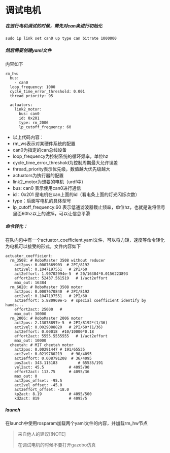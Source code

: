 # 调试电机

##### 在进行电机调试的时候，需先对can条进行初始化

```
sudo ip link set can0 up type can bitrate 1000000
```

##### 然后需要创建yaml文件

内容如下

```
rm_hw:
  bus:
    - can0
  loop_frequency: 1000
  cycle_time_error_threshold: 0.001
  thread_priority: 95

  actuators:
    link2_motor:
      bus: can0
      id: 0x201
      type: rm_2006
      lp_cutoff_frequency: 60
```

- 以上代码内容：
- rm_ws表示对某硬件系统的配置
- can0为指定的can总线设备
- loop_frequency为控制系统的循环频率，单位hz
- cycle_time_error_threshold为控制周期最大允许误差
- thread_priority表示优先级，数值越大优先级越大
- actuators为执行器的配置
- link2_motor为想要的电机（urdf中）
- bus: can0 表示使用can0进行通信
- id：0x201 是电机在can上面的id（看电条上面的灯光闪烁次数）
- type：后面写电机的具体型号
- lp_cutoff_frequency:60 表示低通滤波器截止频率，单位hz，也就是说将信号里面60hz以上的滤掉，可以让信息平滑

##### 命令转化：

在队内包中有一个actuator_coefficient.yaml文件，可以将力矩，速度等命令转化为电机可以接受的形式，文件内容如下

```
actuator_coefficient:
  rm_3508: # RoboMaster 3508 without reducer
    act2pos: 0.0007669903  # 2PI/8192
    act2vel: 0.1047197551   # 2PI/60
    act2effort: 1.90702994e-5  # 20/16384*0.0156223893
    effort2act: 52437.561519   # 1/act2effort
    max_out: 16384
  rm_6020: # RoboMaster 3508 motor
    act2pos: 0.0007670840  # 2PI/8192
    act2vel: 0.1047197551   # 2PI/60
    act2effort: 5.880969e-5  # special coefficient identify by hands...
    effort2act: 25000   #
    max_out: 30000
  rm_2006: # RoboMaster 2006 motor
    act2pos: 2.13078897e-5  # 2PI/8192*(1/36)
    act2vel: 0.0029088820   # 2PI/60*(1/36)
    act2effort: 0.00018  #10/10000*0.18
    effort2act: 5555.5555555   # 1/act2effort
    max_out: 10000
  cheetah: # MIT cheetah motor
    act2pos: 0.00291447 # 191/65535
    act2vel: 0.0219780219    # 90/4095
    act2effort: 0.008791208  # 36/4095
    pos2act: 343.115183         # 65535/191
    vel2act: 45.5           # 4095/90
    effort2act: 113.75      # 4095/36
    max_out: 0
    act2pos_offset: -95.5
    act2vel_offset: -45.0
    act2effort_offset: -18.0
    kp2act: 8.19            # 4095/500
    kd2act: 819             # 4095/5
```

##### launch

在launch中使用rosparam加载两个yaml文件的内容，并加载rm_hw节点

> 来自他人的建议[!NOTE]
>
> 在调试电机的时候不要打开gazebo仿真

